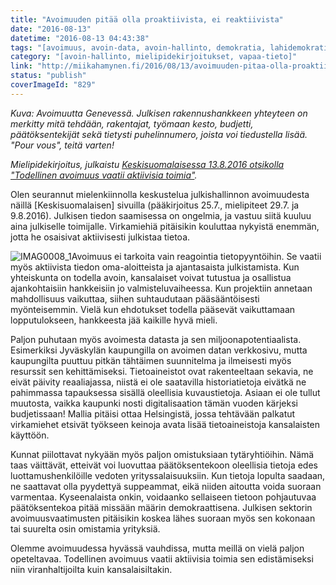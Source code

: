 ```yaml
---
title: "Avoimuuden pitää olla proaktiivista, ei reaktiivista"
date: "2016-08-13"
datetime: "2016-08-13 04:43:38"
tags: "[avoimuus, avoin-data, avoin-hallinto, demokratia, lahidemokratia, mielipidekirjoitukset, vapaa-tieto]"
category: "[avoin-hallinto, mielipidekirjoitukset, vapaa-tieto]"
link: "http://miikahamynen.fi/2016/08/13/avoimuuden-pitaa-olla-proaktiivista-ei-reaktiivista/"
status: "publish"
coverImageId: "829"
---
```


_Kuva: Avoimuutta Genevessä. Julkisen rakennushankkeen yhteyteen on merkitty mitä tehdään, rakentajat, työmaan kesto, budjetti, päätöksentekijät sekä tietysti puhelinnumero, joista voi tiedustella lisää. "Pour vous", teitä varten!_

_Mielipidekirjoitus, julkaistu [Keskisuomalaisessa 13.8.2016 otsikolla "Todellinen avoimuus vaatii aktiivisia toimia"](http://www.ksml.fi/mielipide/mielipidekirjoitus/Todellinen-avoimuus-vaatii-aktiivisia-toimia/817068)._

Olen seurannut mielenkiinnolla keskustelua julkishallinnon avoimuudesta näillä \[Keskisuomalaisen\] sivuilla (pääkirjoitus 25.7., mielipiteet 29.7. ja 9.8.2016). Julkisen tiedon saamisessa on ongelmia, ja vastuu siitä kuuluu aina julkiselle toimijalle. Virkamiehiä pitäisikin kouluttaa nykyistä enemmän, jotta he osaisivat aktiivisesti julkistaa tietoa.

![IMAG0008_1](http://miikahamynen.fi/wp-content/uploads/2016/08/IMAG0008_1-400x400.jpg)Avoimuus ei tarkoita vain reagointia tietopyyntöihin. Se vaatii myös aktiivista tiedon oma-aloitteista ja ajantasaista julkistamista. Kun yhteiskunta on todella avoin, kansalaiset voivat tutustua ja osallistua ajankohtaisiin hankkeisiin jo valmisteluvaiheessa. Kun projektiin annetaan mahdollisuus vaikuttaa, siihen suhtaudutaan pääsääntöisesti myönteisemmin. Vielä kun ehdotukset todella pääsevät vaikuttamaan lopputulokseen, hankkeesta jää kaikille hyvä mieli.

Paljon puhutaan myös avoimesta datasta ja sen miljoonapotentiaalista. Esimerkiksi Jyväskylän kaupungilla on avoimen datan verkkosivu, mutta kaupungilta puuttuu pitkän tähtäimen suunnitelma ja ilmeisesti myös resurssit sen kehittämiseksi. Tietoaineistot ovat rakenteeltaan sekavia, ne eivät päivity reaaliajassa, niistä ei ole saatavilla historiatietoja eivätkä ne pahimmassa tapauksessa sisällä oleellisia kuvaustietoja. Asiaan ei ole tullut muutosta, vaikka kaupunki nosti digitalisaation tämän vuoden kärjeksi budjetissaan! Mallia pitäisi ottaa Helsingistä, jossa tehtävään palkatut virkamiehet etsivät työkseen keinoja avata lisää tietoaineistoja kansalaisten käyttöön.

Kunnat piilottavat nykyään myös paljon omistuksiaan tytäryhtiöihin. Nämä taas väittävät, etteivät voi luovuttaa päätöksentekoon oleellisia tietoja edes luottamushenkilöille vedoten yrityssalaisuuksiin. Kun tietoja lopulta saadaan, ne saattavat olla pyydettyä suppeammat, eikä niiden aitoutta voida suoraan varmentaa. Kyseenalaista onkin, voidaanko sellaiseen tietoon pohjautuvaa päätöksentekoa pitää missään määrin demokraattisena. Julkisen sektorin avoimuusvaatimusten pitäisikin koskea lähes suoraan myös sen kokonaan tai suurelta osin omistamia yrityksiä.

Olemme avoimuudessa hyvässä vauhdissa, mutta meillä on vielä paljon opeteltavaa. Todellinen avoimuus vaatii aktiivisia toimia sen edistämiseksi niin viranhaltijoilta kuin kansalaisiltakin.
